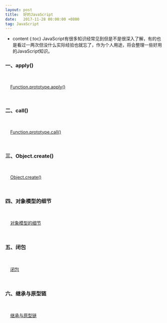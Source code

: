 ```yaml
---
layout: post
title:  好的JavaScript
date:   2017-11-28 00:00:00 +0800
tag: JavaScript
---
```

* content
{:toc}
JavaScript有很多知识经常见到但是不是很深入了解，有的也是看过一两次但没什么实际经验也就忘了，作为个人用途，将会整理一些好用的JavaScript知识。
<!-- more -->

### 一、apply()

[Function.prototype.apply()](https://developer.mozilla.org/zh-CN/docs/Web/JavaScript/Reference/Global_Objects/Function/apply)

### 二、call()

[Function.prototype.call()](https://developer.mozilla.org/zh-CN/docs/Web/JavaScript/Reference/Global_Objects/Function/call)

### 三、Object.create()

[Object.create()](https://developer.mozilla.org/zh-CN/docs/Web/JavaScript/Reference/Global_Objects/Object/create)

### 四、对象模型的细节

[对象模型的细节](https://developer.mozilla.org/zh-CN/docs/Web/JavaScript/Guide/Details_of_the_Object_Model)

### 五、闭包

[闭包](https://developer.mozilla.org/zh-CN/docs/Web/JavaScript/Closures)

### 六、继承与原型链

[继承与原型链](https://developer.mozilla.org/zh-CN/docs/Web/JavaScript/Inheritance_and_the_prototype_chain)




<style>
h3 + p {
    padding: 2rem 1rem;
    border-radius: 5px;
}

h3 + p>a {
    text-decoration: underline;
}
</style>